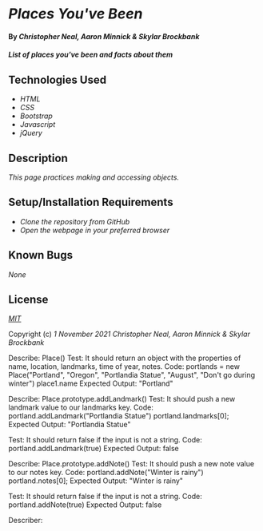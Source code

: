 # _Places You've Been_

#### By _**Christopher Neal, Aaron Minnick & Skylar Brockbank**_

#### _List of places you've been and facts about them_

## Technologies Used

* _HTML_
* _CSS_
* _Bootstrap_
* _Javascript_
* _jQuery_

## Description

_This page practices making and accessing objects._

## Setup/Installation Requirements

* _Clone the repository from GitHub_
* _Open the webpage in your preferred browser_

## Known Bugs

_None_

## License

_[MIT](https://opensource.org/licenses/MIT)_

Copyright (c) _1 November 2021_ _Christopher Neal, Aaron Minnick & Skylar Brockbank_

Describe: Place()
Test: It should return an object with the properties of name, location, landmarks, time of year, notes.
Code: portlands = new Place("Portland", "Oregon", "Portlandia Statue", "August", "Don't go during winter")
place1.name
Expected Output: "Portland"

Describe: Place.prototype.addLandmark()
Test: It should push a new landmark value to our landmarks key.
Code: portland.addLandmark("Portlandia Statue")
  portland.landmarks[0];
Expected Output: "Portlandia Statue"

Test: It should return false if the input is not a string.
Code: portland.addLandmark(true)
Expected Output: false


Describe: Place.prototype.addNote()
Test: It should push a new note value to our notes key.
Code: portland.addNote("Winter is rainy")
  portland.notes[0];
Expected Output: "Winter is rainy"

Test: It should return false if the input is not a string.
Code: portland.addNote(true)
Expected Output: false


Describer: 


